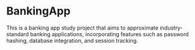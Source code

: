 # BankingApp
This is a banking app study project that aims to approximate industry-standard banking applications, incorporating features such as password hashing, database integration, and session tracking.
